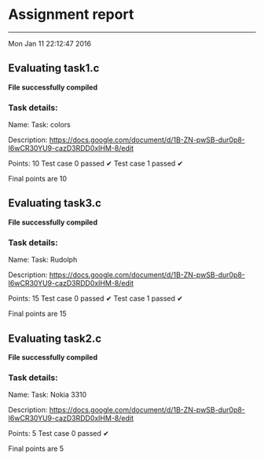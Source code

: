 # Assignment report
---
Mon Jan 11 22:12:47 2016

## Evaluating task1.c

**File successfully compiled**

### Task details:

Name: Task: colors

Description: https://docs.google.com/document/d/1B-ZN-pwSB-dur0p8-I6wCR30YU9-cazD3RDD0xIHM-8/edit

Points: 10
Test case 0 passed ✔︎ 
Test case 1 passed ✔︎ 

 Final points are 10
## Evaluating task3.c

**File successfully compiled**

### Task details:

Name: Task: Rudolph

Description: https://docs.google.com/document/d/1B-ZN-pwSB-dur0p8-I6wCR30YU9-cazD3RDD0xIHM-8/edit

Points: 15
Test case 0 passed ✔︎ 
Test case 1 passed ✔︎ 

 Final points are 15
## Evaluating task2.c

**File successfully compiled**

### Task details:

Name: Task: Nokia 3310

Description: https://docs.google.com/document/d/1B-ZN-pwSB-dur0p8-I6wCR30YU9-cazD3RDD0xIHM-8/edit

Points: 5
Test case 0 passed ✔︎ 

 Final points are 5
